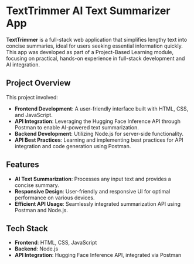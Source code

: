 # **TextTrimmer AI Text Summarizer App**

**TextTrimmer** is a full-stack web application that simplifies lengthy text into concise summaries, ideal for users seeking essential information quickly. This app was developed as part of a Project-Based Learning module, focusing on practical, hands-on experience in full-stack development and AI integration.

## **Project Overview**

This project involved:
- **Frontend Development**: A user-friendly interface built with HTML, CSS, and JavaScript.
- **API Integration**: Leveraging the Hugging Face Inference API through Postman to enable AI-powered text summarization.
- **Backend Development**: Utilizing Node.js for server-side functionality.
- **API Best Practices**: Learning and implementing best practices for API integration and code generation using Postman.

## **Features**

- **AI Text Summarization**: Processes any input text and provides a concise summary.
- **Responsive Design**: User-friendly and responsive UI for optimal performance on various devices.
- **Efficient API Usage**: Seamlessly integrated summarization API using Postman and Node.js.

## **Tech Stack**

- **Frontend**: HTML, CSS, JavaScript
- **Backend**: Node.js
- **API Integration**: Hugging Face Inference API, integrated via Postman
